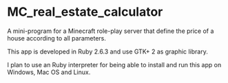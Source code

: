 # MC_real_estate_calculator
A mini-program for a Minecraft role-play server that define the price of a house according to all parameters.

This app is developed in Ruby 2.6.3 and use GTK+ 2 as graphic library.

I plan to use an Ruby interpreter for being able to install and run this app on Windows, Mac OS and Linux.

